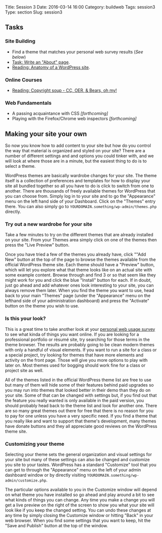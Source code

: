Title: Session 3
Date: 2016-03-14 16:00
Category: buildweb
Tags: session3
Type: section
Slug: session3

## Tasks

### Site Building
* Find a theme that matches your personal web survey results (*See below*)
* [Task: Write an "About" page](./createabout.html).
* [Reading: Anatomy of a WordPress site](./wordpressanatomy.html).

### Online Courses
* [Reading: Copyright soup - CC, OER, &amp; Bears, oh my!](./copyrightsoup.html)

### Web Fundamentals
* A passing acquaintance with CSS *[forthcoming]*
* Playing with the Firefox/Chrome web inspectors *[forthcoming]*

## Making your site your own

So now you know how to add content to your site but how do you control the way that material is organized and styled on your site? There are a number of different settings and and options you could tinker with, and we will look at where those are in a minute, but the easiest thing to do is to select a theme.

WordPress themes are basically wardrobe changes for your site. The theme itself is a collection of preferences and templates for how to display your site all bundled together so all you have to do is click to switch from one to another. There are thousands of freely available themes for WordPress that you can choose from. Simply log in to your site and to go the "Appearance" menu on the left hand side of your Dashboard. Click on the "Themes" entry there. You can also simply go to `YOURDOMAIN.something/wp-admin/themes.php` directly.

### Try out a new wardrobe for your site
Take a few minutes to try on the different themes that are already installed on your site. From your Themes area simply click on one of the themes then press the "Live Preview" button. 

Once you have tried a few of the themes you already have, click ""Add New" button at the top of the page to browse the themes available from the official WordPress theme site. Each theme should have a "Preview" button, which will let you explore what that theme looks like on an actual site with some example content. Browse through and find 3 or so that seem like they might work for you and click the blue "Install" button for each. If in doubt, just go ahead and add whatever ones look interesting to your site, you can always remove them later.  When you find the theme you want to use, head back to your main "Themes" page (under the "Appearance" menu on the lefthand side of your administration dashboard) and press the "Activate" button on the theme you wish to use.

### Is this your look?

This is a great time to take another look at your [personal web usage survey](./websurvey.html) to see what kinda of things you want online. If you are looking for a professional portfolio or résumé site, try searching for those terms in the theme browser. The results are probably going to be clean modern themes with only a handful of visual elements. If you want to run a site for a class or a special project, try looking for themes that have more elements and activity on the front page. Those will give you more options to play with later on. Most themes used for bogging should work fine for a class or project site as well. 

All of the themes listed in the official WordPress theme list are free to use but many of them will hide some of their features behind paid upgrades so you may run into themes that looked better in their demo than they do on your site. Some of that can be changed with settings but, if you find out that the feature you really wanted is only available in the paid version, you should probably head back to the theme list and look for another one. There are so many great themes out there for free that there is no reason for you to pay for one unless you have a very specific need. If you find a theme that you really like and want to support that theme's development, many themes have donate buttons and they all appreciate good reviews on the WordPress theme site.

### Customizing your theme

Selecting your theme sets the general organization and visual settings for your site but many of these settings can also be changed and customize you site to your tastes. WordPress has a standard "Customize" tool that you can get to through the "Appearance" menu on the left of your admin dashboard window or by directly visiting `YOURDOMAIN.something/wp-admin/customize.php`.  

The particular options available to you in the Customize window will depend on what theme you have installed so go ahead and play around a bit to see what kinds of things you can change. Any time you make a change you will get a live preview on the right of the screen to show you what your site will look like if you keep the changed setting. You can undo these changes at any time by simply closing the Customize window or hitting "Back" in your web browser. When you find some settings that you want to keep, hit the "Save and Publish" button at the top of the window.
